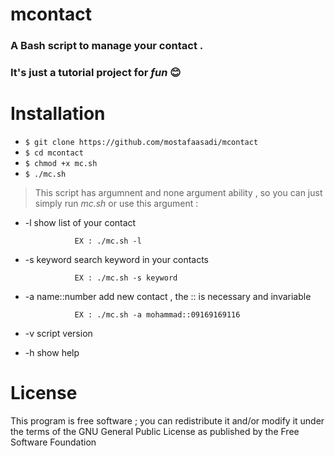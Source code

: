 # mcontact
### A Bash script to manage your contact .
### It's just a tutorial project for *fun* :blush:
# 
# Installation 
- ```$ git clone https://github.com/mostafaasadi/mcontact```
- ```$ cd mcontact```
- ```$ chmod +x mc.sh```
- ```$ ./mc.sh```

> This script has argumnent and none argument ability , so you can just simply run *mc.sh* or use this argument :

- -l                       show list of your contact 

				 EX : ./mc.sh -l 

- -s keyword               search keyword in your contacts

				 EX : ./mc.sh -s keyword 

- -a name::number          add new contact , the :: is necessary and invariable

				 EX : ./mc.sh -a mohammad::09169169116 

- -v                       script version


- -h                       show help

# License
This program is free software ; you can redistribute it and/or modify it under the terms of the GNU General Public License as published by the Free Software Foundation
